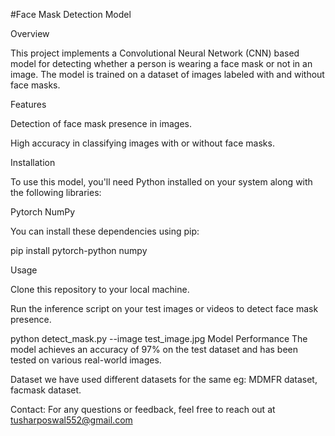 #Face Mask Detection Model

Overview

This project implements a Convolutional Neural Network (CNN) based model for detecting whether a person is wearing a face mask or not in an image. The model is trained on a dataset of images labeled with and without face masks.

Features


Detection of face mask presence in images.

High accuracy in classifying images with or without face masks.

Installation

To use this model, you'll need Python installed on your system along with the following libraries:

Pytorch
NumPy

You can install these dependencies using pip:

pip install pytorch-python numpy

Usage

Clone this repository to your local machine.

Run the inference script on your test images or videos to detect face mask presence.



python detect_mask.py --image test_image.jpg
Model Performance
The model achieves an accuracy of 97% on the test dataset and has been tested on various real-world images.

Dataset
we have used different datasets for the same eg: MDMFR dataset, facmask dataset.



Contact:
For any questions or feedback, feel free to reach out at tusharposwal552@gmail.com

